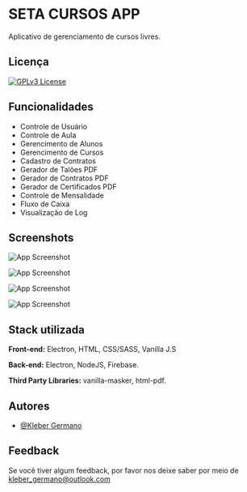 
# SETA CURSOS APP

Aplicativo de gerenciamento de cursos livres.


## Licença

[![GPLv3 License](https://img.shields.io/badge/License-GPL%20v3-yellow.svg)](https://opensource.org/licenses/)


## Funcionalidades

- Controle de Usuário
- Controle de Aula
- Gerencimento de Alunos
- Gerencimento de Cursos
- Cadastro de Contratos
- Gerador de Talões PDF
- Gerador de Contratos PDF
- Gerador de Certificados PDF
- Controle de Mensalidade
- Fluxo de Caixa
- Visualização de Log


## Screenshots

![App Screenshot](https://firebasestorage.googleapis.com/v0/b/app-seta-cursos.appspot.com/o/screenshots-setacursos-app%2F01%20-%20screenshot_seta-app_v.1.0.3.jpg?alt=media&token=1b1ec8cb-a0b4-414b-8eaf-4167a3bd40cb)

![App Screenshot](https://firebasestorage.googleapis.com/v0/b/app-seta-cursos.appspot.com/o/screenshots-setacursos-app%2F02%20-%20screenshot_seta-app_v.1.0.3.jpg?alt=media&token=77592300-f259-4e49-a38a-a802a6ce056d)

![App Screenshot](https://firebasestorage.googleapis.com/v0/b/app-seta-cursos.appspot.com/o/screenshots-setacursos-app%2F03%20-%20screenshot_seta-app_v.1.0.3.jpg?alt=media&token=d3a51844-0a94-42f0-bc91-fdc1b4c864b3)

![App Screenshot](https://firebasestorage.googleapis.com/v0/b/app-seta-cursos.appspot.com/o/screenshots-setacursos-app%2F05%20-%20screenshot_seta-app_v.1.0.3.jpg?alt=media&token=46c1b250-0f9f-4ff1-a9fc-b7b51b4184f0)








## Stack utilizada

**Front-end:** Electron, HTML, CSS/SASS, Vanilla J.S

**Back-end:** Electron, NodeJS, Firebase.

**Third Party Libraries:** vanilla-masker, html-pdf.
  


## Autores

- [@Kleber Germano](https://github.com/klebergermano)


## Feedback

Se você tiver algum feedback, por favor nos deixe saber por meio de kleber_germano@outlook.com

